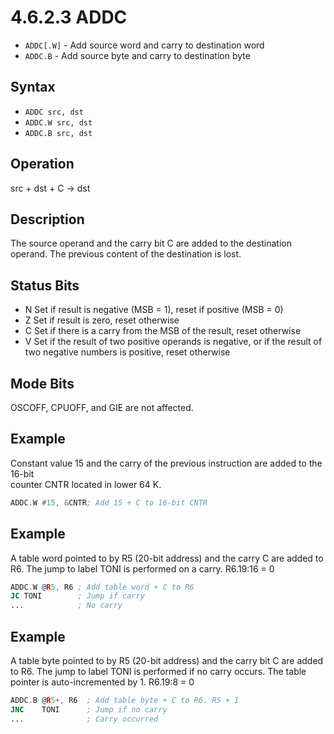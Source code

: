 # 4.6.2.3 ADDC

- `ADDC[.W]` - Add source word and carry to destination word
- `ADDC.B` - Add source byte and carry to destination byte

## Syntax

- `ADDC src, dst`
- `ADDC.W src, dst`
- `ADDC.B src, dst`

## Operation

src + dst + C → dst

## Description

The source operand and the carry bit C are added to the destination operand. The previous content of the destination is lost.

## Status Bits

- N Set if result is negative (MSB = 1), reset if positive (MSB = 0)
- Z Set if result is zero, reset otherwise
- C Set if there is a carry from the MSB of the result, reset otherwise
- V Set if the result of two positive operands is negative, or if the result of two negative numbers is positive, reset otherwise

## Mode Bits

OSCOFF, CPUOFF, and GIE are not affected.

## Example

Constant value 15 and the carry of the previous instruction are added to the 16-bit<br>counter CNTR located in lower 64 K.

```asm
ADDC.W #15, &CNTR; Add 15 + C to 16-bit CNTR
```

## Example

A table word pointed to by R5 (20-bit address) and the carry C are added to R6. The jump to label TONI is performed on a carry. R6.19:16 = 0

```asm
ADDC.W @R5, R6 ; Add table word + C to R6
JC TONI        ; Jump if carry
...            ; No carry
```

## Example

A table byte pointed to by R5 (20-bit address) and the carry bit C are added to R6. The jump to label TONI is performed if no carry occurs. The table pointer is auto-incremented by 1. R6.19:8 = 0

```asm
ADDC.B @R5+, R6  ; Add table byte + C to R6. R5 + 1
JNC    TONI      ; Jump if no carry
...              ; Carry occurred
```
